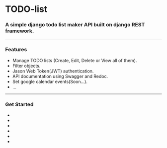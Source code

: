 # TODO-list
### A simple django todo list maker API built on django REST framework.

---
###  Features

- Manage TODO lists (Create, Edit, Delete or View all of them).
- Filter objects.
- Jason Web Token(JWT) authentication.
- API documentation using Swagger and Redoc.
- Set google calendar events(Soon...).
- ...


---

###  Get Started

-
-
-
-
-
-



